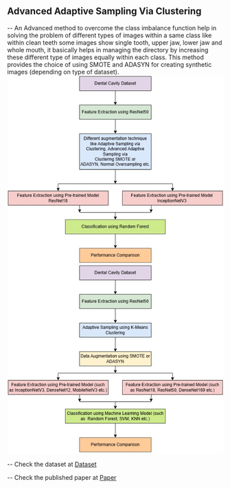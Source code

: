 ## Advanced Adaptive Sampling Via Clustering
-- An Advanced method to overcome the class imbalance function help in solving the problem of different types of images within a same class like within clean teeth some images show single tooth, upper jaw, lower jaw and whole mouth, it basically helps in managing the directory by increasing these different type of images equally within each class. This method provides the choice of using SMOTE and ADASYN for creating synthetic images (depending on type of dataset).
![Process](RM1.jpg) ![Process](RM2.jpg)

-- Check the dataset at [Dataset](https://www.kaggle.com/datasets/nabeel1921/dental-cavity/data)

-- Check the published paper at [Paper](https://ieeexplore.ieee.org/document/11038766)
